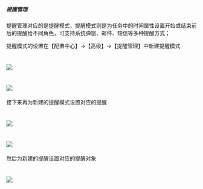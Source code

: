 #####  提醒管理

提醒管理对应的是提醒模式，提醒模式则是为任务中的时间属性设置开始或结束前后的提醒给不同角色，可支持系统弹窗、邮件、短信等多种提醒方式；

提醒模式的设置在【配置中心】→【高级】→【提醒管理】中新建提醒模式

# ![](/assets/04-高级-提醒管理-新建提醒模式1.png)

# ![](/assets/04-高级-提醒管理-新建提醒模式2.png)

接下来再为新建的提醒模式设置对应的提醒

# ![](/assets/04-高级-提醒管理-新建提醒模式3.png)

# ![](/assets/04-高级-提醒管理-新建提醒模式4.png)

然后为新建的提醒设置对应的提醒对象

# ![](/assets/04-高级-提醒管理-新建提醒-设置提醒对象.png)



